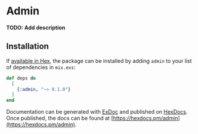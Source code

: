 # Admin

**TODO: Add description**

## Installation

If [available in Hex](https://hex.pm/docs/publish), the package can be installed
by adding `admin` to your list of dependencies in `mix.exs`:

```elixir
def deps do
  [
    {:admin, "~> 0.1.0"}
  ]
end
```

Documentation can be generated with [ExDoc](https://github.com/elixir-lang/ex_doc)
and published on [HexDocs](https://hexdocs.pm). Once published, the docs can
be found at [https://hexdocs.pm/admin](https://hexdocs.pm/admin).

